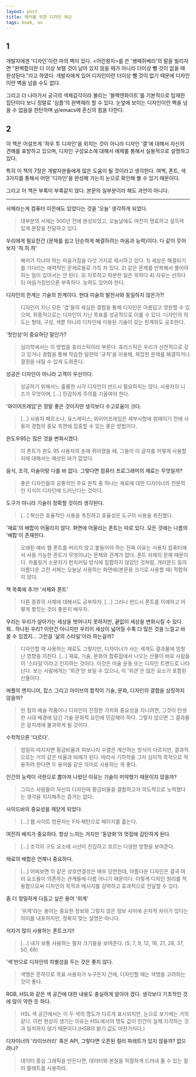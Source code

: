 ```yaml
---
layout: post
title: 해커를 위한 디자인 레슨
tags: book, ux
---
```


## 1
개발자에겐 '디자인'이란 마의 벽이 있다. <어린왕자>를 쓴 '쌩떼쥐베리'의 말을 빌리자면 "완벽함이란 더 이상 보탤 것이 남아 있지 않을 때가 아니라 더이상 뺄 것이 없을 때 완성된다."라고 하였다. 개발자에게 있어 디자인이란 더이상 뺄 것이 없기 때문에 디자인이란 벽을 넘을 수도 없다. 

그리고 더 나아가서 궁극의 색체감각이라 불리는 '블랙엔화이트'를 기본적으로 탑재한 집단이다 보니 정말로 '심플'의 완벽체라 할 수 있다. 눈앞에 보이는 디자인이란 벽을 넘을 수 없음을 한탄하며 [vi](http://technicaldifficulties.us/episodes/077-learning-vim-with-potatowire)/emacs에 혼신의 힘을 다한다.

## 2
이 책은 어설프게 '하우 투 디자인'을 외치는 것이 아니라 디자인 '결'에 대해서 자신의 견해를 표방하고 있으며, 디자인 구성요소에 대해서 예제를 통해서 실용적으로 설명하고 있다.

특히 이 책의 7장은 개발자분들에게 많은 도움이 될 것이라고 생각한다. 여백, 폰트, 색 3가지를 통해서 어떤 '디자인'을 완성해 가는지 눈으로 확인해 볼 수 있기 때문이다.

그리고 이 책은 부록이 부록같지 않다. 본문의 일부분이라 해도 과언이 아니다.

---

서체라는게 컴퓨터 이전에도 있었다는 것을 '오늘' 생각하게 되었다.
> 대부분의 서체는 500년 전에 완성되었고, 오늘날에도 여전히 명료하고 설득력 있게 문장을 전달하고 있다.

우리에게 필요한건 {문제를 쉽고 단순하게 해결하려는 마음과 능력}이다. 다 같이 웃어보자 '하.하.하'
> 해커가 지녀야 하는 마음가짐을 다섯 가지로 제시하고 있다. 1) 세상은 해결되기를 기다리는 매력적인 문제로들로 가득 차 있다. 2) 같은 문제를 반복해서 풀어야 하는 일이 있어서는 안 된다. 3) 지루하고 따분한 일은 악하다 4) 자유는 선하다 5) 마음가짐만으론 부족하다. 능력도 있어야 한다.

디자인의 한계는 기술의 한계이다. 현대 미술의 발전사와 동일하지 않은가?!
> 디자인이 지닌 모든 '겹'들의 세심한 결합을 통해 디자인은 아름답고 영원할 수 있으며, 최종적으로는 디자인이 지닌 목표를 성공적으로 이룰 수 있다. 디자인의 의도는 형태, 구성, 색뿐 아니라 디자인에 이용된 기술이 갖는 한계와도 공조한다.

'첫인상'이 중요하단 말인가?
> 심리학에서는 이 방법을 휴리스틱이라 부른다. 휴리스틱은 우리가 선천적으로 갖고 있거나 경험을 통해 학습한 일련의 '규칙'을 이용해, 복잡한 문제를 해결하거나 결정을 내릴 수 있게 도와준다.

성공은 디자인이 아니라 고객이 우선이다.
> 성공하기 위해서느 훌륭한 시각 디자인이 반드시 필요하지는 않다. 사용자의 니즈가 무엇이며, [...] 민감하게 주의를 기울여야 한다.

'와이어프레임'은 정말 좋은 것이지만 생각보다 수고로움이 크다.
> [...] 사용자 페르소나, 유스케이스, 와이어프레임은 세부사항에 얽매이기 전에 사용자 경험의 중요 측면에 집중할 수 있는 좋은 방법이다.

윈도우95는 많은 것을 변화시켰다.
> 이 폰트가 윈도 95 사용자의 손에 쥐어졌을 때, 그들이 이 글자를 어떻게 사용할지에 대해서는 예상된 바가 없었다.

음식, 조각, 미술이랑 다를 바 없다. 그렇다면 컴퓨터 프로그래머의 재료는 무엇일까?
> 좋은 디자인들의 공통적인 주요 원칙 중 하나는 재료에 대한 디자이너의 전문적인 지식이 디자인에 드러난다는 것이다.

도구가 아니라 기술이 정확할 것이라 생각된다.
> [...] 혁신은 효율적인 사용을 촉진하고 효율성은 도구의 사용을 촉진했다.

'재료'의 배합이 어울리지 않다. 화면에 어울리는 폰트는 따로 있다. 모든 것에는 나름의 '배합'이 존재한다.
> 오래된 예비 웹 폰트를 버리지 않고 붙들어야 하는 진짜 이유는 사용자 컴퓨터에서 사용 가능한 폰트가 무엇이냐는 문제와 관계가 없다. 폰트 자체의 문제 때문이다. 카롤링거 소문자가 펀치커팅 방식에 접합하지 않았던 것처럼, 개러몬드 등의 아름다운 고전 서체는 오늘날 사용하는 화면에(본문용 크기로 사용할 때) 적합하지 않다.

책 목록에 추가! '서체와 폰트'
> 다른 종류의 서체에 대해서도 공부하자. [...] 그러나 반드시 폰트를 이애하고 어떻게 짲짓는 것이 좋은지 배우자. 

우리는 우리가 살아가는 세상을 벗어나지 못하지만, 끝없이 세상을 변화시킬 수 있다. 뭐.. 하나된 우리? 이런건 아니지만 우리이 세상이 넓어질 수록 더 많은 것을 느낄고 바꿀 수 있겠지... 그런걸 '삶의 스타일'이라 하는걸까?
> 디자인할 때 사용하는 재료도 그렇지만, 디자이너가 사는 세계도 결과물에 엄청난 영향을 끼친다. [...] 재료, 기술, 문화의 합류점에서 나오는 산물이 바로 사람들이  '스타일'이라고 인지하는 것이다. 이것은 미술 운동 또는 디자인 트렌드로 나타난다. 보는 사람에게는 '외관'만 보일 수 있으나, 이 '외관'은 많은 요소가 포함된 산물이다.

애플의 엔지니어, 잡스 그리고 아이브의 합작이 기술, 문화, 디자인의 결합을 상징하지 않을까?
> 한 점의 예술 작품이나 디자인이 진정한 가치와 중요성을 지니려면, 그것이 탄생한 시대 배경에 담긴 기술 문화적 요인에 민감해야 하다. 그렇지 않으면 그 결과물은 겉치레에 불과하게 될 것이다.

수학적으론 '다르다'.
> 엄밀히 따지자면 황금비율과 피보나치 수열은 계산하는 방식이 다르지만, 결과적으로는 거의 같은 비율과 비례가 된다. 따라서 기하학을 그저 심미적 목적으로 적용하려 한다면 두 용어를 같은 의미로 사용하는 게 좋다.

인간의 능력이 극한으로 뽑아져 나왔던 이유는 기술이 미약했기 때문이지 않을까?
> 그리스 사람들이 자신의 디자인에 황금비율을 결합하고자 의도적으로 노력했다는 생각을 지지해주는 증거는 없다.

사이드바의 중요성을 깨닫게 되었다.
> [...] 웹 사이트 방문자는 F자 패턴으로 페이지를 훑는다.

여전히 배치가 중요하다. 항상 느끼는 거지만 '동양화'의 멋짐에 감탄하게 된다.
> [...] 조각의 구도 요소에 시선이 진입하고 흐르는 다양한 방향을 보여준다.

재료의 배합은 언제나 중요하다.
> [...] 어찌보면 이 같은 상호연결성은 매우 당연한데, 아름다운 디자인은 결국 여러 요소들이 의존하는 관계들에 다름 아니기 때문이다. 이렇게 디자인 원리를 적용함으로써 디자인의 목적과 메시지를 강력하고 효과적으로 전달할 수 있다.

좀 더 정밀하게 다듬고 싶은 용어 '위계'
> '위계'라는 용어는 중요한 정보와 그렇지 않은 정보 사이에 순차적 차이가 있다는 의미를 내포하지만, 정확히 맞는 설명은 아니다. 

저자가 많이 사용하는 폰트크기!! 
> [...] 내가 보통 사용하는 활자 크기들을 보여준다. (5, 7, 9, 12, 16, 21, 28, 37, 50, 68)

'색'만으로 디자인의 차별성을 두는 것은 좋지 않다.
> 색맹은 흔하므로 목표 사용자가 누구든지 간에, 디자인할 때는 색맹을 고려하는 것이 좋다.

RGB, HSL와 같은 색 공간에 대한 내용도 충실하게 알아야 겠다. 생각보다 기초적인 것에 많이 약한 듯 하다.
> HSL 색 공간에서는 이 두 색의 명도가 다르게 표시되지만, 눈으로 보기에는 거의 같다. 이런 현상이 생기는 이유는 HSL에서의 명도 값이 인간이 실제 지각하는 것과 일치하지 않기 때문이다.(HSB의 밝기 값도 마찬가지다.)

디자이너의 '라이브러리' 혹은 API, 그렇다면 오픈된 컬러 파레트가 있지 않을까? 없으려나?
> 데이터 중심 그래픽을 만든다면, 데이터와 본질을 적절하게 드러내 줄 수 있는 컬러 팔레트를 사용하라.

